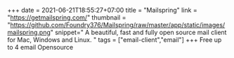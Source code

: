 +++
date = 2021-06-21T18:55:27+07:00
title = "Mailspring"
link = "https://getmailspring.com/"
thumbnail = "https://github.com/Foundry376/Mailspring/raw/master/app/static/images/mailspring.png"
snippet=" A beautiful, fast and fully open source mail client for Mac, Windows and Linux. "
tags = ["email-client","email"]
+++ 
Free up to 4 email
Opensource